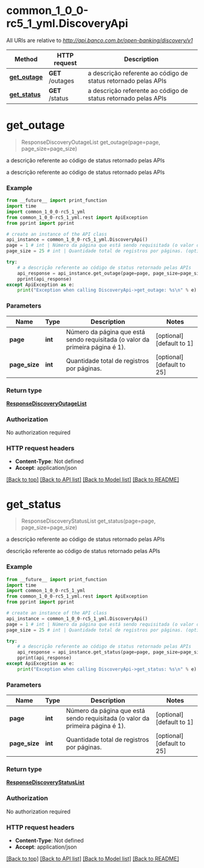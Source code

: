 # common_1_0_0-rc5_1_yml.DiscoveryApi

All URIs are relative to *http://api.banco.com.br/open-banking/discovery/v1*

Method | HTTP request | Description
------------- | ------------- | -------------
[**get_outage**](DiscoveryApi.md#get_outage) | **GET** /outages | a descrição referente ao código de status retornado pelas APIs
[**get_status**](DiscoveryApi.md#get_status) | **GET** /status | a descrição referente ao código de status retornado pelas APIs

# **get_outage**
> ResponseDiscoveryOutageList get_outage(page=page, page_size=page_size)

a descrição referente ao código de status retornado pelas APIs

a descrição referente ao código de status retornado pelas APIs

### Example
```python
from __future__ import print_function
import time
import common_1_0_0-rc5_1_yml
from common_1_0_0-rc5_1_yml.rest import ApiException
from pprint import pprint

# create an instance of the API class
api_instance = common_1_0_0-rc5_1_yml.DiscoveryApi()
page = 1 # int | Número da página que está sendo requisitada (o valor da primeira página é 1). (optional) (default to 1)
page_size = 25 # int | Quantidade total de registros por páginas. (optional) (default to 25)

try:
    # a descrição referente ao código de status retornado pelas APIs
    api_response = api_instance.get_outage(page=page, page_size=page_size)
    pprint(api_response)
except ApiException as e:
    print("Exception when calling DiscoveryApi->get_outage: %s\n" % e)
```

### Parameters

Name | Type | Description  | Notes
------------- | ------------- | ------------- | -------------
 **page** | **int**| Número da página que está sendo requisitada (o valor da primeira página é 1). | [optional] [default to 1]
 **page_size** | **int**| Quantidade total de registros por páginas. | [optional] [default to 25]

### Return type

[**ResponseDiscoveryOutageList**](ResponseDiscoveryOutageList.md)

### Authorization

No authorization required

### HTTP request headers

 - **Content-Type**: Not defined
 - **Accept**: application/json

[[Back to top]](#) [[Back to API list]](../README.md#documentation-for-api-endpoints) [[Back to Model list]](../README.md#documentation-for-models) [[Back to README]](../README.md)

# **get_status**
> ResponseDiscoveryStatusList get_status(page=page, page_size=page_size)

a descrição referente ao código de status retornado pelas APIs

 descrição referente ao código de status retornado pelas APIs

### Example
```python
from __future__ import print_function
import time
import common_1_0_0-rc5_1_yml
from common_1_0_0-rc5_1_yml.rest import ApiException
from pprint import pprint

# create an instance of the API class
api_instance = common_1_0_0-rc5_1_yml.DiscoveryApi()
page = 1 # int | Número da página que está sendo requisitada (o valor da primeira página é 1). (optional) (default to 1)
page_size = 25 # int | Quantidade total de registros por páginas. (optional) (default to 25)

try:
    # a descrição referente ao código de status retornado pelas APIs
    api_response = api_instance.get_status(page=page, page_size=page_size)
    pprint(api_response)
except ApiException as e:
    print("Exception when calling DiscoveryApi->get_status: %s\n" % e)
```

### Parameters

Name | Type | Description  | Notes
------------- | ------------- | ------------- | -------------
 **page** | **int**| Número da página que está sendo requisitada (o valor da primeira página é 1). | [optional] [default to 1]
 **page_size** | **int**| Quantidade total de registros por páginas. | [optional] [default to 25]

### Return type

[**ResponseDiscoveryStatusList**](ResponseDiscoveryStatusList.md)

### Authorization

No authorization required

### HTTP request headers

 - **Content-Type**: Not defined
 - **Accept**: application/json

[[Back to top]](#) [[Back to API list]](../README.md#documentation-for-api-endpoints) [[Back to Model list]](../README.md#documentation-for-models) [[Back to README]](../README.md)

